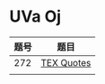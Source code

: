 # UVa Oj

| 题号 | 题目                                                         |
| ---- | ------------------------------------------------------------ |
| 272  | [TEX Quotes](https://onlinejudge.org/index.php?option=com_onlinejudge&Itemid=8&category=4&page=show_problem&problem=208) |
|      |                                                              |
